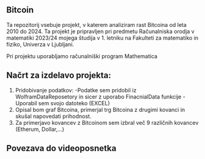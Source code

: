 ## Bitcoin
Ta repozitorij vsebuje projekt, v katerem analiziram rast Bitcoina od leta 2010 do 2024. Ta projekt je pripravljen pri predmetu Računalniska orodja v matematiki 2023/24 mojega študija v 1. letniku na Fakulteti za matematiko in fiziko, Univerza v Ljubljani.

Pri projektu uporabljamo računalniški program Mathematica
## Načrt za izdelavo projekta:
1. Pridobivanje podatkov:
   -Podatke sem pridobil iz WolframDataReposetory in sicer z uporabo FinacnialData funkcije
   -Uporabil sem svojo datoteko (EXCEL)
3. Opisal bom graf Bitcoina, primerjal trg Bitcoina z drugimi kovanci in skušal napovedati prihodnost.
4. Za primerjavo kovancev z Bitcoinom sem izbral več 9 različnih kovancev (Etherum, Dollar,...)
   
## Povezava do videoposnetka

   
